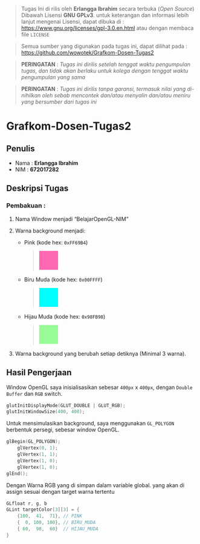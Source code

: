 > Tugas Ini di rilis oleh  **Erlangga Ibrahim** secara terbuka (*Open Source*)
> Dibawah Lisensi **GNU GPLv3**. untuk keterangan dan informasi lebih lanjut mengenai
> Lisensi, dapat dibuka di : https://www.gnu.org/licenses/gpl-3.0.en.html
> atau dengan membaca file `LICENSE`

> Semua sumber yang digunakan pada tugas ini, dapat dilihat pada :
> https://github.com/wowotek/Grafkom-Dosen-Tugas2

> **PERINGATAN** : *Tugas ini dirilis setelah tenggat waktu pengumpulan tugas, dan tidak akan berlaku untuk kolega dengan tenggat waktu pengumpulan yang sama*

> **PERINGATAN** : *Tugas ini dirilis tanpa garansi, termasuk nilai yang di-nihilkan oleh sebab mencontek dan/atau menyalin dan/atau meniru yang bersumber dari tugas ini*
# Grafkom-Dosen-Tugas2
## Penulis
* Nama : **Erlangga Ibrahim**
* NIM : **672017282**
## Deskripsi Tugas
### Pembakuan :
1. Nama Window menjadi “BelajarOpenGL-NIM”
2. Warna background menjadi:
    * Pink (kode hex: `0xFF69B4`) 
        > ![pink](img/PINK.png)
    * Biru Muda (kode hex: `0x00FFFF`)
        > ![biru_muda](img/BIRU_MUDA.png)
    * Hijau Muda (kode hex: `0x98FB98`)
        > ![hijau_muda](img/HIJAU_MUDA.png)

3. Warna background yang berubah setiap detiknya (Minimal 3 warna).

## Hasil Pengerjaan
Window OpenGL saya inisialisasikan sebesar `400px` x `400px`, dengan `Double Buffer` dan `RGB` switch.
```C++
glutInitDisplayMode(GLUT_DOUBLE | GLUT_RGB);
glutInitWindowSize(400, 400);
```
Untuk mensimulasikan background, saya menggunakan `GL_POLYGON` berbentuk persegi, sebesar window OpenGL.
```c++
glBegin(GL_POLYGON);
    glVertex(0, 1);
    glVertex(1, 1);
    glVertex(1, 0);
    glVertex(1, 0);
glEnd();
```
Dengan Warna RGB yang di simpan dalam variable global. yang akan di assign sesuai dengan target warna tertentu

```c++
GLfloat r, g, b
GLint targetColor[3][3] = {
    {100,  41,  71}, // PINK
    {  0, 100, 100}, // BIRU_MUDA
    { 60,  98,  60}  // HIJAU_MUDA
}
```

